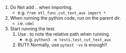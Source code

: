 1. Do Not add .. when importing.
    - e.g. `from etl_func.cut_text_aux import *`
2. When running the python code, run on the parent dir.
    - i.e. `cdml`
3. Start running the test.
    1. Use . to note the relative path when running.
        - e.g. `python3 -m tests.test_cut_text_aux`
    2. BUT!! Normally, use `pytest -vv` is enough!!

